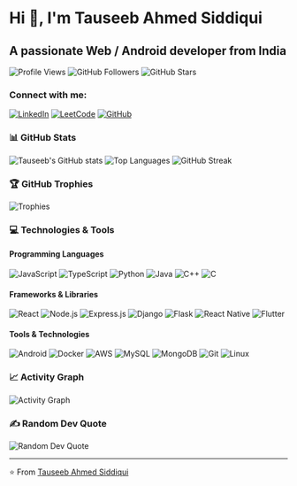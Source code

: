 # Hi 👋, I'm Tauseeb Ahmed Siddiqui

## A passionate Web / Android developer from India

![Profile Views](https://komarev.com/ghpvc/?username=sidtauseef&color=blue)
![GitHub Followers](https://img.shields.io/github/followers/sidtauseef?style=social)
![GitHub Stars](https://img.shields.io/github/stars/sidtauseef?style=social)

### Connect with me:

[![LinkedIn](https://img.shields.io/badge/LinkedIn-0077B5?style=for-the-badge&logo=linkedin&logoColor=white)](https://www.linkedin.com/in/siddiqui-tauseef-ahmed/)
[![LeetCode](https://img.shields.io/badge/LeetCode-000000?style=for-the-badge&logo=leet-code&logoColor=white)](https://leetcode.com/u/sidtauseef/)
[![GitHub](https://img.shields.io/badge/GitHub-100000?style=for-the-badge&logo=github&logoColor=white)](https://github.com/sidtauseef)

### 📊 GitHub Stats

![Tauseeb's GitHub stats](https://github-readme-stats.vercel.app/api?username=sidtauseef&show_icons=true&theme=radical)
![Top Languages](https://github-readme-stats.vercel.app/api/top-langs/?username=sidtauseef&layout=compact&theme=radical)
![GitHub Streak](https://github-readme-streak-stats.herokuapp.com/?user=sidtauseef&theme=radical)

### 🏆 GitHub Trophies

![Trophies](https://github-profile-trophy.vercel.app/?username=sidtauseef&theme=radical&no-frame=true&row=1&column=6)

### 💻 Technologies & Tools

#### Programming Languages
![JavaScript](https://img.shields.io/badge/JavaScript-F7DF1E?style=for-the-badge&logo=javascript&logoColor=black)
![TypeScript](https://img.shields.io/badge/TypeScript-007ACC?style=for-the-badge&logo=typescript&logoColor=white)
![Python](https://img.shields.io/badge/Python-3776AB?style=for-the-badge&logo=python&logoColor=white)
![Java](https://img.shields.io/badge/Java-ED8B00?style=for-the-badge&logo=java&logoColor=white)
![C++](https://img.shields.io/badge/C++-00599C?style=for-the-badge&logo=c%2B%2B&logoColor=white)
![C](https://img.shields.io/badge/C-00599C?style=for-the-badge&logo=c&logoColor=white)

#### Frameworks & Libraries
![React](https://img.shields.io/badge/React-20232A?style=for-the-badge&logo=react&logoColor=61DAFB)
![Node.js](https://img.shields.io/badge/Node.js-43853D?style=for-the-badge&logo=node.js&logoColor=white)
![Express.js](https://img.shields.io/badge/Express.js-404D59?style=for-the-badge)
![Django](https://img.shields.io/badge/Django-092E20?style=for-the-badge&logo=django&logoColor=white)
![Flask](https://img.shields.io/badge/Flask-000000?style=for-the-badge&logo=flask&logoColor=white)
![React Native](https://img.shields.io/badge/React_Native-20232A?style=for-the-badge&logo=react&logoColor=61DAFB)
![Flutter](https://img.shields.io/badge/Flutter-02569B?style=for-the-badge&logo=flutter&logoColor=white)

#### Tools & Technologies
![Android](https://img.shields.io/badge/Android-3DDC84?style=for-the-badge&logo=android&logoColor=white)
![Docker](https://img.shields.io/badge/Docker-2496ED?style=for-the-badge&logo=docker&logoColor=white)
![AWS](https://img.shields.io/badge/AWS-232F3E?style=for-the-badge&logo=amazon-aws&logoColor=white)
![MySQL](https://img.shields.io/badge/MySQL-4479A1?style=for-the-badge&logo=mysql&logoColor=white)
![MongoDB](https://img.shields.io/badge/MongoDB-47A248?style=for-the-badge&logo=mongodb&logoColor=white)
![Git](https://img.shields.io/badge/Git-F05032?style=for-the-badge&logo=git&logoColor=white)
![Linux](https://img.shields.io/badge/Linux-FCC624?style=for-the-badge&logo=linux&logoColor=black)

### 📈 Activity Graph
![Activity Graph](https://activity-graph.herokuapp.com/graph?username=sidtauseef&theme=react-dark&hide_border=true&area=true)

### ✍️ Random Dev Quote
![Random Dev Quote](https://quotes-github-readme.vercel.app/api?type=horizontal&theme=radical)

---
⭐️ From [Tauseeb Ahmed Siddiqui](https://github.com/sidtauseef)
